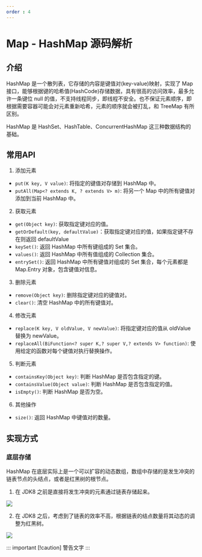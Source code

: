 ```yaml
---
order : 4
---
```

# Map - HashMap 源码解析

## 介绍

HashMap 是一个散列表，它存储的内容是键值对(key-value)映射，实现了 Map 接口，能够根据键的哈希值(HashCode)存储数据，具有很高的访问效率，最多允许一条键位 null 的值，不支持线程同步，即线程不安全。也不保证元素顺序，即根据需要容器可能会对元素重新哈希，元素的顺序就会被打乱，和 TreeMap 有所区别。


HashMap 是 HashSet、HashTable、ConcurrentHashMap 这三种数据结构的基础。

## 常用API

1. 添加元素
- `put(K key, V value)`: 将指定的键值对存储到 HashMap 中。
- `putAll(Map<? extends K, ? extends V> m)`: 将另一个 Map 中的所有键值对添加到当前 HashMap 中。

2. 获取元素
- `get(Object key)`: 获取指定键对应的值。
- `getOrDefault(key, defaultValue)`：获取指定键对应的值，如果指定键不存在则返回 defaultValue
- `keySet()`: 返回 HashMap 中所有键组成的 Set 集合。
- `values()`: 返回 HashMap 中所有值组成的 Collection 集合。
- `entrySet()`: 返回 HashMap 中所有键值对组成的 Set 集合，每个元素都是 Map.Entry 对象，包含键值对信息。

3. 删除元素
- `remove(Object key)`: 删除指定键对应的键值对。
- `clear()`: 清空 HashMap 中的所有键值对。

4. 修改元素
- `replace(K key, V oldValue, V newValue)`: 将指定键对应的值从 oldValue 替换为 newValue。
- `replaceAll(BiFunction<? super K,? super V,? extends V> function)`: 使用给定的函数对每个键值对执行替换操作。

5. 判断元素
- `containsKey(Object key)`: 判断 HashMap 是否包含指定的键。
- `containsValue(Object value)`: 判断 HashMap 是否包含指定的值。
- `isEmpty()`: 判断 HashMap 是否为空。

6. 其他操作
- `size()`: 返回 HashMap 中键值对的数量。


## 实现方式

### 底层存储

HashMap 在底层实际上是一个可以扩容的动态数组，数组中存储的是发生冲突的链表节点的头结点，或者是红黑树的根节点。

1. 在 JDK8 之前是直接将发生冲突的元素通过链表存储起来。

![](../../../assets/map-hashmap/2024-04-05-03-12-28.png)


2. 在 JDK8 之后，考虑到了链表的效率不高，根据链表的结点数量将其动态的调整为红黑树。

![](../../../assets/map-hashmap/2024-04-05-03-12-35.png)

::: important
[!caution]
警告文字
:::